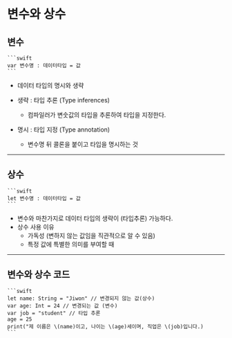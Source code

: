 # 변수와 상수

## 변수


    ```swift
    var 변수명 : 데이터타입 = 값
    ```
    
    
- 데이터 타입의 명시와 생략
- 생략 : 타입 추론 (Type inferences)
    - 컴파일러가 변숫값의 타입을 추론하여 타입을 지정한다.
    
- 명시 : 타입 지정 (Type annotation)
    - 변수명 뒤 콜론을 붙이고 타입을 명시하는 것

---

## 상수


    ```swift
    let 변수명 : 데이터타입 = 값
    ```
 
 
- 변수와 마찬가지로 데이터 타입의 생략이 (타입추론) 가능하다.
- 상수 사용 이유
    - 가독성 (변하지 않는 값임을 직관적으로 알 수 있음)
    - 특정 값에 특별한 의미를 부여할 때
    
---

## 변수와 상수 코드


    ```swift
    let name: String = "Jiwon" // 변경되지 않는 값(상수)
    var age: Int = 24 // 변경되는 값 (변수)
    var job = "student" // 타입 추론
    age = 25
    print("제 이름은 \(name)이고, 나이는 \(age)세이며, 직업은 \(job)입니다.)
    ```

